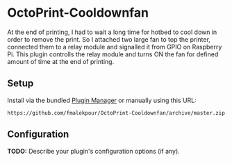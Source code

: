# OctoPrint-Cooldownfan

At the end of printing, I had to wait a long time for hotbed to cool down in order to remove the print. So I attached two large fan to top the printer, connected them to a relay module and signalled it from GPIO on Raspberry Pi. This plugin controlls the relay module and turns ON the fan for defined amount of time at the end of printing.

## Setup

Install via the bundled [Plugin Manager](https://docs.octoprint.org/en/master/bundledplugins/pluginmanager.html)
or manually using this URL:

    https://github.com/fmalekpour/OctoPrint-Cooldownfan/archive/master.zip



## Configuration

**TODO:** Describe your plugin's configuration options (if any).
